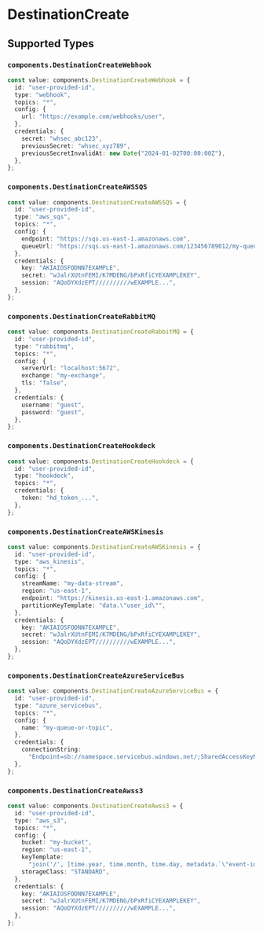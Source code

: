 # DestinationCreate


## Supported Types

### `components.DestinationCreateWebhook`

```typescript
const value: components.DestinationCreateWebhook = {
  id: "user-provided-id",
  type: "webhook",
  topics: "*",
  config: {
    url: "https://example.com/webhooks/user",
  },
  credentials: {
    secret: "whsec_abc123",
    previousSecret: "whsec_xyz789",
    previousSecretInvalidAt: new Date("2024-01-02T00:00:00Z"),
  },
};
```

### `components.DestinationCreateAWSSQS`

```typescript
const value: components.DestinationCreateAWSSQS = {
  id: "user-provided-id",
  type: "aws_sqs",
  topics: "*",
  config: {
    endpoint: "https://sqs.us-east-1.amazonaws.com",
    queueUrl: "https://sqs.us-east-1.amazonaws.com/123456789012/my-queue",
  },
  credentials: {
    key: "AKIAIOSFODNN7EXAMPLE",
    secret: "wJalrXUtnFEMI/K7MDENG/bPxRfiCYEXAMPLEKEY",
    session: "AQoDYXdzEPT//////////wEXAMPLE...",
  },
};
```

### `components.DestinationCreateRabbitMQ`

```typescript
const value: components.DestinationCreateRabbitMQ = {
  id: "user-provided-id",
  type: "rabbitmq",
  topics: "*",
  config: {
    serverUrl: "localhost:5672",
    exchange: "my-exchange",
    tls: "false",
  },
  credentials: {
    username: "guest",
    password: "guest",
  },
};
```

### `components.DestinationCreateHookdeck`

```typescript
const value: components.DestinationCreateHookdeck = {
  id: "user-provided-id",
  type: "hookdeck",
  topics: "*",
  credentials: {
    token: "hd_token_...",
  },
};
```

### `components.DestinationCreateAWSKinesis`

```typescript
const value: components.DestinationCreateAWSKinesis = {
  id: "user-provided-id",
  type: "aws_kinesis",
  topics: "*",
  config: {
    streamName: "my-data-stream",
    region: "us-east-1",
    endpoint: "https://kinesis.us-east-1.amazonaws.com",
    partitionKeyTemplate: "data.\"user_id\"",
  },
  credentials: {
    key: "AKIAIOSFODNN7EXAMPLE",
    secret: "wJalrXUtnFEMI/K7MDENG/bPxRfiCYEXAMPLEKEY",
    session: "AQoDYXdzEPT//////////wEXAMPLE...",
  },
};
```

### `components.DestinationCreateAzureServiceBus`

```typescript
const value: components.DestinationCreateAzureServiceBus = {
  id: "user-provided-id",
  type: "azure_servicebus",
  topics: "*",
  config: {
    name: "my-queue-or-topic",
  },
  credentials: {
    connectionString:
      "Endpoint=sb://namespace.servicebus.windows.net/;SharedAccessKeyName=RootManageSharedAccessKey;SharedAccessKey=abc123",
  },
};
```

### `components.DestinationCreateAwss3`

```typescript
const value: components.DestinationCreateAwss3 = {
  id: "user-provided-id",
  type: "aws_s3",
  topics: "*",
  config: {
    bucket: "my-bucket",
    region: "us-east-1",
    keyTemplate:
      "join('/', [time.year, time.month, time.day, metadata.`\"event-id\"`, '.json'])",
    storageClass: "STANDARD",
  },
  credentials: {
    key: "AKIAIOSFODNN7EXAMPLE",
    secret: "wJalrXUtnFEMI/K7MDENG/bPxRfiCYEXAMPLEKEY",
    session: "AQoDYXdzEPT//////////wEXAMPLE...",
  },
};
```

